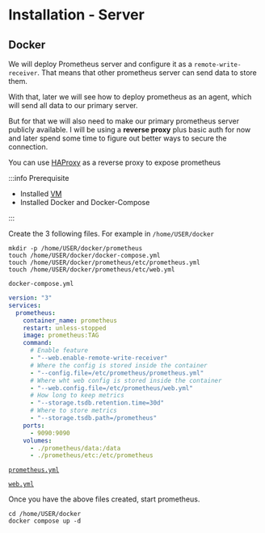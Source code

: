 # Installation - Server

## Docker

We will deploy Prometheus server and configure it as a `remote-write-receiver`.
That means that other prometheus server can send data to store them.

With that, later we will see how to deploy prometheus as an agent, which will send all
data to our primary server.

But for that we will also need to make our primary prometheus server publicly available.
I will be using a **reverse proxy** plus basic auth for now and later spend some time to figure out
better ways to secure the connection.

You can use [HAProxy](networking/../../../networking/1-pfsense/10-haproxy/4-ssl-tls-offloading.md)
as a reverse proxy to expose prometheus

:::info Prerequisite

- Installed [VM](../../virtualization/1-xcp-ng/2-install-ubuntu-vm.md)
- Installed Docker and Docker-Compose

:::

Create the 3 following files. For example in `/home/USER/docker`

```shell
mkdir -p /home/USER/docker/prometheus
touch /home/USER/docker/docker-compose.yml
touch /home/USER/docker/prometheus/etc/prometheus.yml
touch /home/USER/docker/prometheus/etc/web.yml
```

`docker-compose.yml`

```yaml
version: "3"
services:
  prometheus:
    container_name: prometheus
    restart: unless-stopped
    image: prometheus:TAG
    command:
      # Enable feature
      - "--web.enable-remote-write-receiver"
      # Where the config is stored inside the container
      - "--config.file=/etc/prometheus/prometheus.yml"
      # Where wht web config is stored inside the container
      - "--web.config.file=/etc/prometheus/web.yml"
      # How long to keep metrics
      - "--storage.tsdb.retention.time=30d"
      # Where to store metrics
      - "--storage.tsdb.path=/prometheus"
    ports:
      - 9090:9090
    volumes:
      - ./prometheus/data:/data
      - ./prometheus/etc:/etc/prometheus
```

[`prometheus.yml`](3-configuration-server.md)

[`web.yml`](3-configuration-server.md)

Once you have the above files created, start prometheus.

```shell
cd /home/USER/docker
docker compose up -d
```
